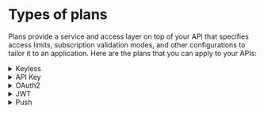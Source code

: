 # Types of plans

Plans provide a service and access layer on top of your API that specifies access limits, subscription validation modes, and other configurations to tailor it to an application. Here are the plans that you can apply to your APIs:

<details>

<summary>Keyless</summary>

## Introduction

A Keyless (public) plan does not require authentication and allows public access to an API. By default, keyless plans offer no security and are most useful for quickly and easily exposing your API to external users.

## Configuration

A Keyless plan does not require configuration other than general plan settings and restrictions.

Due to not requiring a subscription and the lack of a consumer identifier token, Keyless consumers are set as `unknown application` in the API analytics section.

You can configure basic authentication for Keyless plans by associating a [Basic Authentication policy](../policy-studio/policies-for-your-apis/a-c/basic-authentication.md) that uses either an LDAP or inline resource.

</details>

<details>

<summary>API Key</summary>

## Introduction

The API key authentication type enforces verification of API keys during request processing, allowing only applications with approved API keys to access an API. This plan type ensures that API keys are valid, i.e., not revoked or expired, and are approved to consume the specific resources associated with the API.

## Configuration

An API Key plan offers only basic security, acting more like a unique identifier than a security token.&#x20;

<img src="../../../.gitbook/assets/plan_api key.png" alt="API Key configuration" data-size="original">

* **Propagate API Key to upstream API:** Toggle ON to ensure the request to the backend API includes the API key header sent by the API consumer. This is useful for backend APIs that already have integrated API key authentication.
* **Additional selection rule:** Allows you to use Gravitee Expression Language (EL) to filter plans of the same type by contextual data (request headers, tokens, attributes, etc.). For example, if there are multiple API key plans, you can set different selection rules on each plan to determine which plan handles each request.

## **API Key generation**

By default, API keys are randomly generated for each subscription, but Gravitee also offers custom API key generation and shared API key generation. Both of these settings can be enabled at the environment level:

1. Log in to your APIM Console
2. Select Settings from the left nav
3.  Select Settings from the inner left nav:&#x20;

    <figure><img src="../../../.gitbook/assets/plan_key generation.png" alt=""><figcaption><p>API key generation settings</p></figcaption></figure>

### Custom API key

You can specify a custom API key for an API Key plan. This is particularly useful when you want to silently migrate to APIM and have a pre-defined API key. When prompted, you can choose to provide your custom API key or let APIM generate one for you by leaving the field empty.

The custom API key must have between 8 and 64 characters and be URL-compliant. `^ # % @ \ / ; = ? | ~ ,`and the 'space' character are invalid.

You can provide a custom API key when:

*   Creating a subscription&#x20;

    <figure><img src="../../../.gitbook/assets/plan_create subscription.png" alt=""><figcaption><p>Manually create a subscription</p></figcaption></figure>
* Accepting a subscription
*   Renewing a subscription&#x20;

    <figure><img src="../../../.gitbook/assets/plan_renew api key.png" alt=""><figcaption><p>Renew a subscription</p></figcaption></figure>

### Shared API key

The shared API key mode allows consumers to reuse the same API key across all API subscriptions of an application. On their application's second subscription, the consumer is asked to choose between reusing their key across all subscriptions or generating one different API key for each subscription (default). This is known as the application API key type, which cannot be modified.

**Shared API key limitations**

API keys can only be shared across API Key plans that belong to distinct Gateway APIs. If you attempt to subscribe to two API Key plans on the same Gateway API, no prompt will be made to choose the application API key type and the default mode will be used automatically.

<img src="https://docs.gravitee.io/images/apim/3.x/api-publisher-guide/plans-subscriptions/shared-api-key-2-portal.png" alt="Subscribing in the Developer Portal" data-size="original">

<img src="../../../.gitbook/assets/Screen Shot 2023-03-16 at 11.44.51 AM.png" alt="Subscribing in the APIM Console" data-size="original">

To select the API key type, the shared API key mode must be [enabled](types-of-plans.md#api-key-plan) before creating an application. To enable this option, create a new application and subscribe to two API Key plans.

If shared API key mode is disabled, applications that have already been configured to use a shared key will continue to do so, but consumers will no longer be asked to choose between modes on their second subscription.

#### Modifying shared API keys

A shared API key may be used to call APIs that are owned by other API publishers. Consequently:

* Shared API keys cannot be edited from an API publisher's subscriptions
*   API publishers can read shared API keys, but cannot renew or revoke them&#x20;

    <figure><img src="../../../.gitbook/assets/shared-api-key-3.png" alt=""><figcaption><p>Shared API key administration limitations</p></figcaption></figure>


*   Shared API keys can only be renewed/revoked by the application owner, from the subscription view of their APIM Console or Developer Portal&#x20;

    <figure><img src="../../../.gitbook/assets/shared-api-key-4.png" alt=""><figcaption><p>Manage shared API keys in APIM Console</p></figcaption></figure>

    <figure><img src="../../../.gitbook/assets/shared-api-key-4-portal.png" alt=""><figcaption><p>Manage shared API keys in the Developer Portal</p></figcaption></figure>

</details>

<details>

<summary>OAuth2</summary>



## Introduction

OAuth 2.0 is an open standard that applications can use to provide client applications with secure, delegated access. OAuth 2.0 works over HTTPS and authorizes devices, APIs, servers, and applications via access tokens instead of credentials.

The OAuth2 authentication type checks access token validity during request processing using token introspection. If the access token is valid, the request is allowed to proceed. If not, the process stops and rejects the request.

## Configuration

To configure an OAuth2 plan, you must first create an [OAuth2 client resource](../resources/) that represents your OAuth 2.0 authorization server.

Configuring an OAuth2 plan presents the following options:

<img src="../../../.gitbook/assets/plan_oauth2 configuration.png" alt="OAuth2 plan configuration" data-size="original">

* **OAuth2 resource:** Enter the name of the OAuth2 resource to use as the authorization server
* **Cache resource:** Optionally enter the name of the cache resource to store responses from the authorization server
*   **Extract OAuth2 payload:** Allows the OAuth2 payload to be accessed from the `oauth.payload` context attribute via Gravitee Expression Language (EL) during request/response, e.g. using:

    ```bash
    {#context.attributes['oauth.payload']}
    ```
* **Check scopes:** An authorization server can grant access tokens with a [scopes](https://tools.ietf.org/html/rfc6749#section-3.3) parameter, which the Gateway will check against the provided **Required scopes** to determine if the client application is allowed to access the API
* **Mode strict:** When disabled, the Gateway will validate the API call if the access token contains at least one scope from the **Required scopes** list. When enabled, strict mode requires the access token to contain all scopes from the **Required scopes** list.
* **Permit authorization header to the target endpoints:** Propagate the header containing the access token to the backend APIs
* **Additional selection rule:** Allows you to use the EL to filter by contextual data (request headers, tokens, attributes, etc.) for plans of the same type (e.g., for two OAuth2 plans, you can set different selection rules on each plan to determine which plan handles each request)

Once OAuth2 configuration is complete and the plan is created and published, your API will be OAuth2-secured and subscribed consumers must call the API with an `Authorization Bearer :token:` HTTP header to access the API resources.

## Subscription requirements

During the OAuth2 plan selection, a token introspection is completed to retrieve the `client_id` which allows searching for a subscription. Any applications wanting to subscribe to an OAuth2 plan must have an existing client with a valid `client_id` registered in the OAuth 2.0 authorization server. The `client_id` will be used to establish a connection between the OAuth 2.0 client and the APIM consumer application.

To mitigate performance concerns, a cache system is available to avoid completing the same token introspection multiple times. If there are multiple OAuth2 plans, it is recommended to use selection rules to avoid any unnecessary token introspection.

</details>

<details>

<summary>JWT</summary>

## Introduction

A JSON Web Token (JWT) is an open method for representing claims securely between two parties. It is digitally signed using an HMAC shared key or RSA public/private key pair. The JWT authentication type ensures that a JWT issued by a third party is valid by verifying its signature and expiration date. Only applications with approved JWTs can access APIs associated with a JWT plan.

## Configuration&#x20;

APIM uses client IDs to recognize applications that have subscribed to a JWT plan. The inbound JWT payload must include the `client_id` claim to establish a connection between the JWT and the APIM application subscription.

A JWT plan presents the following configuration options:

<img src="../../../.gitbook/assets/plan_jwt configure.png" alt="JWT plan configuration" data-size="original">

* **Signature:** Select the algorithm used to hash and encrypt your JWT
* **JWKS resolver:** Select a method to retrieve the JSON Web Key (JWK), which is often stored inside a JSON Web Key Set (JWKS) and required by the Gateway to validate the signature of the JWT:
  * **GIVEN\_KEY**: Provide a signature key as a resolver parameter according to the signature algorithm (`ssh-rsa`, `pem`, `crt` or `public-key` format
  *   **GATEWAY\_KEYS:** Search for public keys set in the API Gateway `gravitee.yml` configuration that match the authorization server `iss` (issuer) and `kid` (key ID) claims of the incoming JWT

      {% code title="gravitee.yml" %}
      ```yaml
      jwt:
        issuer:
          my.authorization.server:
            default: ssh-rsa myValidationKey anEmail@domain.com
            kid-2016: ssh-rsa myCurrentValidationKey anEmail@domain.com
      ```
      {% endcode %}
  * **JWKS\_URL**: Provide a URL ending with `/.well-known/jwks.json` from which the Gateway can retrieve the JWKS
* **Use system proxy:** When using **JWKS\_URL**, optionally make the HTTP call through a system-wide proxy configured in `gravitee.yml`
*   **Extract JWT Claims:** Allow claims to be accessed in the `jwt.claims` context attribute during request/response via Gravitee Expression Language (EL), e.g., extract the issuer claim from the JWT:

    ```
    {#context.attributes['jwt.claims']['iss']}
    ```
* **Propagate Authorization header:** Propagate the header containing the JWT token to the backend APIs
* **User claim:** Set the payload claim where the user can be extracted. The default `sub` value is standard with JWTs.
* **Client ID claim:** Override the default claim where the client ID can be extracted. By default, the Gateway checks the `azp` claim, then the `aud` claim, and finally the `client_id` claim.
* **Ignore missing CNF:** Ignores CNF validation if the token doesn't contain any CNF information
* **Enable certificate bound thumbprint validation:** Validates the certificate thumbprint extracted from the `access_token` against the one provided by the client
* **Extract client certificate from headers:** Extracts the client certificate from the request header (provided in **Header name** field). Necessary when the mTLS connection is handled by a proxy.
* **Additional selection rule:** Allows you to use the EL to filter by contextual data (request headers, tokens, attributes, etc.) for plans of the same type (e.g., for two JWT plans, you can set different selection rules on each plan to determine which plan handles each request)

Once JWT configuration is complete and the plan is created and published, your API will be JWT-secured and subscribed consumers must call the API with an `Authorization: Bearer your-JWT` HTTP header.

</details>

<details>

<summary>Push</summary>



## Introduction

A Push plan is used when an API contains an entrypoint that sends message payloads to API consumers (e.g., Webhook). This type of plan is unique in that the security configuration is defined by the API consumer, in the subscription request created in the Developer Portal. For example, when subscribing to a Webhook entrypoint, the API consumer specifies the target URL and authentication for the Gateway to use when sending messages.

Push plans do not apply to SSE entrypoints. Although messages are pushed from the server, the client application initiates message consumption.

## Configuration

Push plans have the same configuration options as [Keyless plans](broken-reference) in APIM. The bulk of the configuration for a Push plan is set by the API consumer in the Developer Portal, and the content of the configuration varies by entrypoint type.

Gravitee currently supports Push plans for Webhook entrypoints

</details>
